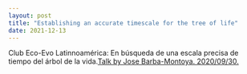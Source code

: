 ```yaml
---
layout: post
title: "Establishing an accurate timescale for the tree of life"
date: 2021-12-13
---
```

Club Eco-Evo Latinnoamérica: En búsqueda de una escala precisa de tiempo del árbol de la vida.<a href="https://www.youtube.com/watch?v=uHmd8fQD294&t=3206s">Talk by Jose Barba-Montoya. 2020/09/30. </a> 
